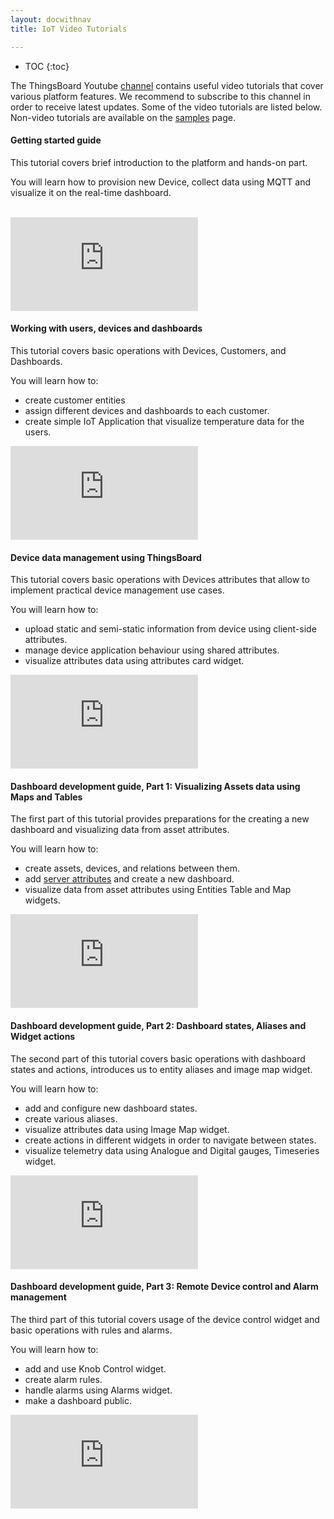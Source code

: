 ```yaml
---
layout: docwithnav
title: IoT Video Tutorials

---
```


* TOC
{:toc}

The ThingsBoard Youtube [channel](https://www.youtube.com/channel/UCDb9fsV-YR4JmnipAMGsVAQ/videos) contains useful video tutorials that cover various platform features.
We recommend to subscribe to this channel in order to receive latest updates. Some of the video tutorials are listed below.
Non-video tutorials are available on the [samples](/docs/samples/) page.

#### Getting started guide

This tutorial covers brief introduction to the platform and hands-on part. 

You will learn how to provision new Device, collect data using MQTT and visualize it on the real-time dashboard.

<br>
<div id="video">  
    <div id="video_wrapper">
        <iframe src="https://www.youtube.com/embed/dIKXFxpfB_Q" frameborder="0" allowfullscreen></iframe>
    </div>
</div>


#### Working with users, devices and dashboards

This tutorial covers basic operations with Devices, Customers, and Dashboards. 

You will learn how to:

 - create customer entities 
 - assign different devices and dashboards to each customer.
 - create simple IoT Application that visualize temperature data for the users.  

<div id="video">  
    <div id="video_wrapper">
        <iframe src="https://www.youtube.com/embed/KMsODExqeIw" frameborder="0" allowfullscreen></iframe>
    </div>
</div>


#### Device data management using ThingsBoard

This tutorial covers basic operations with Devices attributes that allow to implement practical device management use cases.

You will learn how to:

 - upload static and semi-static information from device using client-side attributes. 
 - manage device application behaviour using shared attributes. 
 - visualize attributes data using attributes card widget.

<div id="video">  
    <div id="video_wrapper">
        <iframe src="https://www.youtube.com/embed/JCW_hShAp7I" frameborder="0" allowfullscreen></iframe>
    </div>
</div>


#### Dashboard development guide, Part 1: Visualizing Assets data using Maps and Tables

The first part of this tutorial provides preparations for the creating a new dashboard and visualizing data from asset attributes.

You will learn how to:

- create assets, devices, and relations between them. 
- add [server attributes](/docs/user-guide/attributes) and create a new dashboard.
- visualize data from asset attributes using Entities Table and Map widgets.

<div id="video">  
    <div id="video_wrapper">
        <iframe src="https://www.youtube.com/embed/BhYnKtbUHHI" frameborder="0" allowfullscreen></iframe>
    </div>
</div>


#### Dashboard development guide, Part 2: Dashboard states, Aliases and Widget actions

The second part of this tutorial covers basic operations with dashboard states and actions, introduces us to entity aliases and image map widget.

You will learn how to:

- add and configure new dashboard states.
- create various aliases.
- visualize attributes data using Image Map widget.
- create actions in different widgets in order to navigate between states.
- visualize telemetry data using Analogue and Digital gauges, Timeseries widget.

<div id="video">  
    <div id="video_wrapper">
        <iframe src="https://www.youtube.com/embed/DjoAsg3F8OM" frameborder="0" allowfullscreen></iframe>
    </div>
</div>


#### Dashboard development guide, Part 3: Remote Device control and Alarm management

The third part of this tutorial covers usage of the device control widget and basic operations with rules and alarms.

You will learn how to:

- add and use Knob Control widget.
- create alarm rules.
- handle alarms using Alarms widget.
- make a dashboard public.

<div id="video">  
    <div id="video_wrapper">
        <iframe src="https://www.youtube.com/embed/Efvr4vlvU1E" frameborder="0" allowfullscreen></iframe>
    </div>
</div><br>